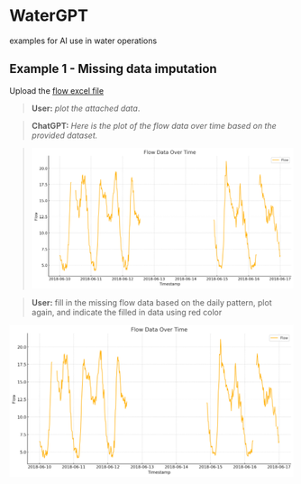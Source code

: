 
# WaterGPT
examples for AI use in water operations

Example 1 - Missing data imputation
-----------

Upload the [flow excel file](data)

> **User:** *plot the attached data*. 

> **ChatGPT:** *Here is the plot of the flow data over time based on the provided dataset.*

> ![output1](data/flow_missing_data_output1.png)

> **User:** fill in the missing flow data based on the daily pattern, plot again, and indicate the filled in data using red color

![output2](data/flow_missing_data_output1.png)
<!-- 
> [!NOTE]
> Useful information that users should know, even when skimming content.

> [!TIP]
> Helpful advice for doing things better or more easily.

> [!IMPORTANT]
> Key information users need to know to achieve their goal.

.. _`MAGNets: Model Reduction and Aggregation of Water Networks`: https://ascelibrary.org/doi/full/10.1061/JWRMD5.WRENG-5486


> fasdf `#RRGGBB`
-->
